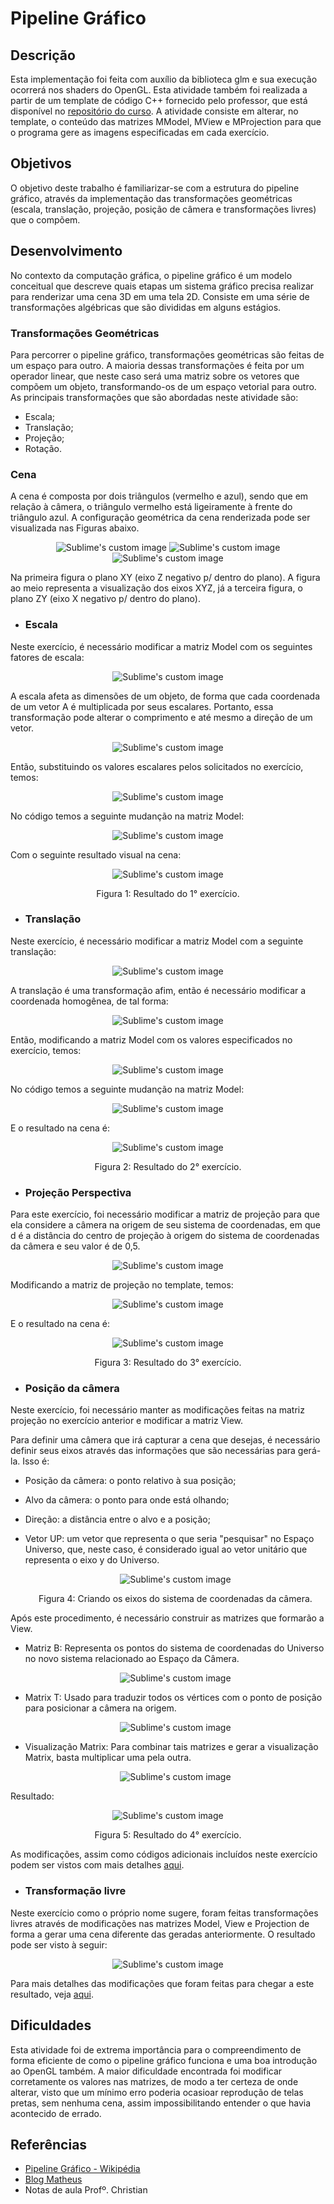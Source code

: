 # Pipeline Gráfico

## Descrição
Esta implementação foi feita com auxílio da biblioteca glm e sua execução ocorrerá nos shaders do OpenGL. Esta atividade também foi realizada a partir de um template de código C++ fornecido pelo professor, que está disponível no [repositório do curso](https://github.com/capagot/icg/tree/master/03_transformations). A atividade consiste em alterar, no template, o conteúdo das matrizes MModel, MView e MProjection para que o programa gere as imagens especificadas em cada exercício.

## Objetivos
O objetivo deste trabalho é familiarizar-se com a estrutura do pipeline gráfico, através da implementação das transformações geométricas (escala, translação, projeção, posição de câmera e transformações livres) que o compõem.

## Desenvolvimento
No contexto da computação gráfica, o pipeline gráfico é um modelo conceitual que descreve quais etapas um sistema gráfico precisa realizar para renderizar uma cena 3D em uma tela 2D. Consiste em uma série de transformações algébricas que são divididas em alguns estágios.

### Transformações Geométricas
Para percorrer o pipeline gráfico, transformações geométricas são feitas de um espaço para outro. A maioria dessas transformações é feita por um operador linear, que neste caso será uma matriz sobre os vetores que compõem um objeto, transformando-os de um espaço vetorial para outro. As principais transformações que são abordadas neste atividade são:

- Escala;
- Translação;
- Projeção;
- Rotação.

### Cena
A cena é composta por dois triângulos (vermelho e azul), sendo que em relação à câmera, o triângulo vermelho está ligeiramente à frente do triângulo azul. A configuração geométrica da cena renderizada pode ser visualizada nas Figuras abaixo.
  <p align="center">
    <img src="https://user-images.githubusercontent.com/54148100/100792839-042f9580-33fa-11eb-9f9d-0ef69053feff.png" alt="Sublime's custom image"/>
    <img src="https://user-images.githubusercontent.com/54148100/100792892-1ad5ec80-33fa-11eb-8b01-808605b32e8a.png" alt="Sublime's custom image"/>
    <img src="https://user-images.githubusercontent.com/54148100/100792946-350fca80-33fa-11eb-801e-fcc59c9e52c2.png" alt="Sublime's custom image"/>
  </p>

Na primeira figura o plano XY (eixo Z negativo p/ dentro do plano). A figura ao meio representa a visualização dos eixos XYZ, já a terceira figura, o plano ZY (eixo X negativo p/ dentro do plano).

- ### Escala
Neste exercício, é necessário modificar a matriz Model com os seguintes fatores de escala:
  <p align="center">
    <img src="https://user-images.githubusercontent.com/54148100/100805234-1666ff00-340d-11eb-82a2-3569d3997f43.png" alt="Sublime's custom image"/>
  </p>
  A escala afeta as dimensões de um objeto, de forma que cada coordenada de um vetor A é multiplicada por seus escalares. Portanto, essa transformação pode alterar o comprimento e até mesmo a direção de um vetor.
  <p align="center">
    <img src="https://user-images.githubusercontent.com/54148100/100805312-34346400-340d-11eb-9c7c-d3a651e70ee3.png" alt="Sublime's custom image"/>
  </p>
Então, substituindo os valores escalares pelos solicitados no exercício, temos:
  <p align="center">
    <img src="https://user-images.githubusercontent.com/54148100/100805388-57f7aa00-340d-11eb-9461-d107c2a72cb0.png" alt="Sublime's custom image"/>
  </p>
No código temos a seguinte mudanção na matriz Model:
  <p align="center">
    <img src="https://user-images.githubusercontent.com/54148100/100782737-9aa88a80-33eb-11eb-86c0-2d2fb7978896.png" alt="Sublime's custom image"/>
  </p>
Com o seguinte resultado visual na cena:
  <p align="center">
    <img src="https://user-images.githubusercontent.com/54148100/100783162-36d29180-33ec-11eb-9ae7-19ef087835dc.png" alt="Sublime's custom image"/>
  </p>
  <p align="center">
    Figura 1: Resultado do 1° exercício.
  </p>
  
- ### Translação
Neste exercício, é necessário modificar a matriz Model com a seguinte translação:
  <p align="center">
    <img src="https://user-images.githubusercontent.com/54148100/100806215-d43ebd00-340e-11eb-907b-5474692d5523.png" alt="Sublime's custom image"/>
  </p>
A translação é uma transformação afim, então é necessário modificar a coordenada homogênea, de tal forma:
  <p align="center">
    <img src="https://user-images.githubusercontent.com/54148100/100806426-33043680-340f-11eb-8e65-68699a6a1612.png" alt="Sublime's custom image"/>
  </p>
Então, modificando a matriz Model com os valores especificados no exercício, temos:
  <p align="center">
    <img src="https://user-images.githubusercontent.com/54148100/100806644-95f5cd80-340f-11eb-8190-5492a7026b93.png" alt="Sublime's custom image"/>
  </p>
No código temos a seguinte mudanção na matriz Model:
  <p align="center">
    <img src="https://user-images.githubusercontent.com/54148100/100784757-6edad400-33ee-11eb-8a98-13ff32ee5cae.png" alt="Sublime's custom image"/>
  </p>
E o resultado na cena é:
  <p align="center">
    <img src="https://user-images.githubusercontent.com/54148100/100784847-916ced00-33ee-11eb-99ee-94f81e0810fc.png" alt="Sublime's custom image"/>
  </p>
  <p align="center">
    Figura 2: Resultado do 2° exercício.
  </p>
  
- ### Projeção Perspectiva
Para este exercício, foi necessário modificar a matriz de projeção para que ela considere a câmera na origem de seu sistema de coordenadas, em que d é a distância do centro de projeção à origem do sistema de coordenadas da câmera e seu valor é de 0,5.
  <p align="center">
    <img src="https://user-images.githubusercontent.com/54148100/100807835-c474a800-3411-11eb-89d6-046eb0d37cc3.png" alt="Sublime's custom image"/>
  </p>
Modificando a matriz de projeção no template, temos:
  <p align="center">
    <img src="https://user-images.githubusercontent.com/54148100/100938909-3e6d6580-34d4-11eb-9159-ffba1c307cab.png" alt="Sublime's custom image"/>
  </p>
E o resultado na cena é:
  <p align="center">
    <img src="https://user-images.githubusercontent.com/54148100/100939047-6d83d700-34d4-11eb-9015-784ebe1aca3f.png" alt="Sublime's custom image"/>
  </p>
  <p align="center">
    Figura 3: Resultado do 3° exercício.
  </p>

- ### Posição da câmera
Neste exercício, foi necessário manter as modificações feitas na matriz projeção no exercício anterior e modificar a matriz View.

Para definir uma câmera que irá capturar a cena que desejas, é necessário definir seus eixos através das informações que são necessárias para gerá-la. Isso é:
- Posição da câmera: o ponto relativo à sua posição;

- Alvo da câmera: o ponto para onde está olhando;

- Direção: a distância entre o alvo e a posição;

- Vetor UP: um vetor que representa o que seria "pesquisar" no Espaço Universo, que, neste caso, é considerado igual ao vetor unitário que representa o eixo y do Universo.

  <p align="center">
    <img src="https://user-images.githubusercontent.com/54148100/100809923-0dc6f680-3416-11eb-95bb-b7c93f9bc06f.png" alt="Sublime's custom image"/>
  </p>
  <p align="center">
    Figura 4: Criando os eixos do sistema de coordenadas da câmera.
  </p>
Após este procedimento, é necessário construir as matrizes que formarão a View.

- Matriz B: Representa os pontos do sistema de coordenadas do Universo no novo sistema relacionado ao Espaço da Câmera.
  <p align="center">
    <img src="https://user-images.githubusercontent.com/54148100/100810147-8b8b0200-3416-11eb-98c5-2bb90a3e8703.png" alt="Sublime's custom image"/>
  </p>
- Matrix T: Usado para traduzir todos os vértices com o ponto de posição para posicionar a câmera na origem.
  <p align="center">
    <img src="https://user-images.githubusercontent.com/54148100/100810183-a3fb1c80-3416-11eb-8a0d-f54aec75c742.png" alt="Sublime's custom image"/>
  </p>
- Visualização Matrix: Para combinar tais matrizes e gerar a visualização Matrix, basta multiplicar uma pela outra.
  <p align="center">
    <img src="https://user-images.githubusercontent.com/54148100/100810203-aeb5b180-3416-11eb-9925-41af69e2618e.png" alt="Sublime's custom image"/>
  </p>
Resultado:
  <p align="center">
    <img src="https://user-images.githubusercontent.com/54148100/100939225-b5a2f980-34d4-11eb-8ec2-b17d956cd00a.png" alt="Sublime's custom image"/>
  </p>
  <p align="center">
    Figura 5: Resultado do 4° exercício.
  </p>

As modificações, assim como códigos adicionais incluídos neste exercício podem ser vistos com mais detalhes [aqui](https://github.com/WellyngtonMS/Computer-Graphics/blob/0e577d58c0d658e9bff765510e497fecb0b4c83f/Atividade%2003/Exerc%C3%ADcio%2004/main.cpp#L76-L98).

- ### Transformação livre
Neste exercício como o próprio nome sugere, foram feitas transformações livres através de modificações nas matrizes Model, View e Projection de forma a gerar uma cena diferente das geradas anteriormente. O resultado pode ser visto à seguir:

  <p align="center">
    <img src="https://user-images.githubusercontent.com/54148100/101556938-b2a77d80-399a-11eb-808c-c1ed0f9c43db.gif" alt="Sublime's custom image"/>
  </p>

Para mais detalhes das modificações que foram feitas para chegar a este resultado, veja [aqui](https://github.com/WellyngtonMS/Computer-Graphics/blob/86d3d81b20ac09ba7cc402b5bb62904d3a077f7f/Atividade%2003/Exerc%C3%ADcio%2005/main.cpp#L59-L146).

## Dificuldades
Esta atividade foi de extrema importância para o compreendimento de forma eficiente de como o pipeline gráfico funciona e uma boa introdução ao OpenGL também. A maior dificuldade encontrada foi modificar corretamente os valores nas matrizes, de modo a ter certeza de onde alterar, visto que um mínimo erro poderia ocasioar reprodução de telas pretas, sem nenhuma cena, assim impossibilitando entender o que havia acontecido de errado.

## Referências
- [Pipeline Gráfico - Wikipédia](https://en.wikipedia.org/wiki/Graphics_pipeline)
- [Blog Matheus](http://matheuspraxedescg.blogspot.com/2016/10/pipeline-grafico.html)
- Notas de aula Profº. Christian
